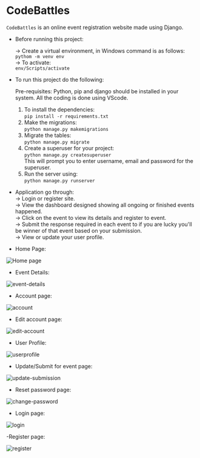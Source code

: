 # CodeBattles

`CodeBattles` is an online event registration website made using Django.

- Before running this project: 

  -> Create a virtual environment, in Windows command is as follows: \
    `pythom -m venv env` \
   -> To activate: \
     `env/Scripts/activate`

- To run this project do the following:

    Pre-requisites: Python, pip and django should be installed in your system. All the coding is done using VScode.
    1. To install the dependencies: \
       `pip install -r requirements.txt` 
    2. Make the migrations:\
        `python manage.py makemigrations` 
    3. Migrate the tables: \
        `python manage.py migrate` 
    4. Create a superuser for your project: \
        `python manage.py createsuperuser`   
        This will prompt you to enter username, email and password for the superuser.  
    5. Run the server using: \
        `python manage.py runserver`
        
 - Application go through: \
  -> Login or register site. \
  -> View the dashboard designed showing all ongoing or finished events happened. \
  -> Click on the event to view its details and register to event. \
  -> Submit the response required in each event to if you are lucky you'll be winner of that event based on your submission. \
  -> View or update your user profile.
  
- Home Page: 

![Home page](https://user-images.githubusercontent.com/93663329/202914135-3d59f728-626d-4aa5-bf77-90c971db1372.png)



- Event Details: 

![event-details](https://user-images.githubusercontent.com/93663329/202914144-e3be57d1-2a39-445d-81f3-5a5465cfd165.png)


- Account page:

![account](https://user-images.githubusercontent.com/93663329/202914150-f6e9082b-4436-4bc3-9430-0d92b099779b.png)


- Edit account page: 

![edit-account](https://user-images.githubusercontent.com/93663329/202914159-b7533aa0-6f4f-42df-ba2a-f40d403f8a8b.png)


- User Profile:

![userprofile](https://user-images.githubusercontent.com/93663329/202914178-af633776-9f8f-43a3-9360-bdb4916f7930.png)


- Update/Submit for event page:

![update-submission](https://user-images.githubusercontent.com/93663329/202914194-79c3baa4-5961-4f39-b7fc-d902f937d9f1.png)


- Reset password page:

![change-password](https://user-images.githubusercontent.com/93663329/202914207-e1ac77c8-397a-4842-a70d-7c2a960515ec.png)


- Login page:

![login](https://user-images.githubusercontent.com/93663329/202914212-557dda5c-a83f-4099-83fc-944c32e8070d.png)


-Register page: 

![register](https://user-images.githubusercontent.com/93663329/202914218-fa42d733-4d41-456c-909e-3214cce0b311.png)


